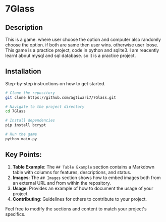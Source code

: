 # 7Glass

## Description
This is a game. where user choose the option and computer also randomly choose the option. if both are same then user wins. otherwise user loose.
This game is a practice project, code in python and sqlite3.
I am reacently learnt about mysql and sql database. so it is a practice project.

## Installation
Step-by-step instructions on how to get started.

```bash
# Clone the repository
git clone https://github.com/agtiwari7/7Glass.git

# Navigate to the project directory
cd 7Glass

# Install dependencies
pip install bcrypt

# Run the game
python main.py
```


## Key Points:
1. **Table Example**: The `## Table Example` section contains a Markdown table with columns for features, descriptions, and status.
2. **Images**: The `## Images` section shows how to embed images both from an external URL and from within the repository.
3. **Usage**: Provides an example of how to document the usage of your project.
4. **Contributing**: Guidelines for others to contribute to your project.

Feel free to modify the sections and content to match your project's specifics.
